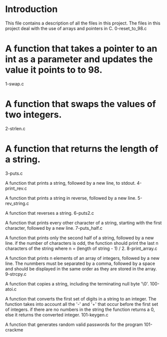 # Introduction

This file contains a description of all the files in this project. The files in this project deal with the use of arrays and pointers in C.
0-reset_to_98.c

# A function that takes a pointer to an int as a parameter and updates the value it points to to 98.
1-swap.c

# A function that swaps the values of two integers.
2-strlen.c

# A function that returns the length of a string.
3-puts.c

A function that prints a string, followed by a new line, to stdout.
4-print_rev.c

A function that prints a string in reverse, followed by a new line.
5-rev_string.c

A function that reverses a string.
6-puts2.c

A function that prints every other character of a string, starting with the first character, followed by a new line.
7-puts_half.c

A function that prints only the second half of a string, followed by a new line. if the number of characters is odd, the function should print the last n characters of the string where n = (length of string - 1) / 2.
8-print_array.c

A function that prints n elements of an array of integers, followed by a new line. The nunmbers must be separated by a comma, followed by a space and should be displayed in the same order as they are stored in the array.
9-strcpy.c

A function that copies a string, including the terminating null byte '\0'.
100-atoi.c

A function that converts the first set of digits in a string to an integer. The function takes into account all the '-' and '+' that occur before the first set of integers. if there are no numbers in the string the function returns a 0, else it returns the converted integer.
101-keygen.c

A function that generates random valid passwords for the program 101-crackme
